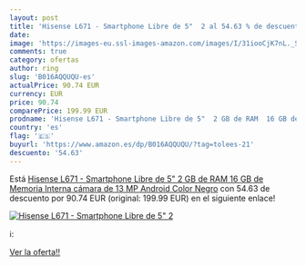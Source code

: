 ```yaml
---
layout: post
title: 'Hisense L671 - Smartphone Libre de 5"  2 al 54.63 % de descuento'
date: 
image: 'https://images-eu.ssl-images-amazon.com/images/I/31iooCjK7nL._SL200_.jpg'
comments: true
category: ofertas
author: ring
slug: 'B016AQQUQU-es'
actualPrice: 90.74 EUR
currency: EUR
price: 90.74
comparePrice: 199.99 EUR
prodname: 'Hisense L671 - Smartphone Libre de 5"  2 GB de RAM  16 GB de Memoria Interna  cámara de 13 MP  Android  Color Negro'
country: 'es'
flag: '🇪🇸'
buyurl: 'https://www.amazon.es/dp/B016AQQUQU/?tag=tolees-21'
descuento: '54.63'
---
```


Está [Hisense L671 - Smartphone Libre de 5"  2 GB de RAM  16 GB de Memoria Interna  cámara de 13 MP  Android  Color Negro](https://www.amazon.es/dp/B016AQQUQU/?tag=tolees-21) con 54.63 de descuento por 90.74 EUR (original: 199.99 EUR) en el siguiente enlace!

[![Hisense L671 - Smartphone Libre de 5"  2](https://images-eu.ssl-images-amazon.com/images/I/31iooCjK7nL._SL200_.jpg)](https://www.amazon.es/dp/B016AQQUQU/?tag=tolees-21)

ℹ️:


[Ver la oferta!!](https://www.amazon.es/dp/B016AQQUQU/?tag=tolees-21)

